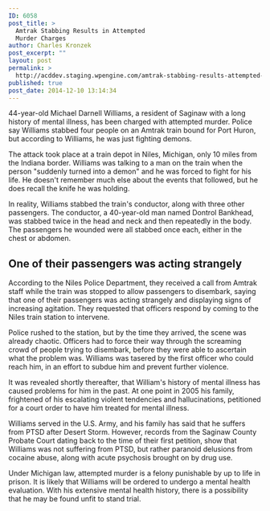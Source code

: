 ```yaml
---
ID: 6058
post_title: >
  Amtrak Stabbing Results in Attempted
  Murder Charges
author: Charles Kronzek
post_excerpt: ""
layout: post
permalink: >
  http://acddev.staging.wpengine.com/amtrak-stabbing-results-attempted-murder-charges.html
published: true
post_date: 2014-12-10 13:14:34
---
```

44-year-old Michael Darnell Williams, a resident of Saginaw with a long history of mental illness, has been charged with attempted murder. Police say Williams stabbed four people on an Amtrak train bound for Port Huron, but according to Williams, he was just fighting demons.<!--more-->

The attack took place at a train depot in Niles, Michigan, only 10 miles from the Indiana border. Williams was talking to a man on the train when the person "suddenly turned into a demon" and he was forced to fight for his life. He doesn't remember much else about the events that followed, but he does recall the knife he was holding.

In reality, Williams stabbed the train's conductor, along with three other passengers. The conductor, a 40-year-old man named Dontrol Bankhead, was stabbed twice in the head and neck and then repeatedly in the body. The passengers he wounded were all stabbed once each, either in the chest or abdomen.

<h2>One of their passengers was acting strangely</h2>

According to the Niles Police Department, they received a call from Amtrak staff while the train was stopped to allow passengers to disembark, saying that one of their passengers was acting strangely and displaying signs of increasing agitation. They requested that officers respond by coming to the Niles train station to intervene.

Police rushed to the station, but by the time they arrived, the scene was already chaotic. Officers had to force their way through the screaming crowd of people trying to disembark, before they were able to ascertain what the problem was. Williams was tasered by the first officer who could reach him, in an effort to subdue him and prevent further violence.

It was revealed shortly thereafter, that William's history of mental illness has caused problems for him in the past. At one point in 2005 his family, frightened of his escalating violent tendencies and hallucinations, petitioned for a court order to have him treated for mental illness.

Williams served in the U.S. Army, and his family has said that he suffers from PTSD after Desert Storm. However, records from the Saginaw County Probate Court dating back to the time of their first petition, show that Williams was not suffering from PTSD, but rather paranoid delusions from cocaine abuse, along with acute psychosis brought on by drug use.

Under Michigan law, attempted murder is a felony punishable by up to life in prison. It is likely that Williams will be ordered to undergo a mental health evaluation. With his extensive mental health history, there is a possibility that he may be found unfit to stand trial.